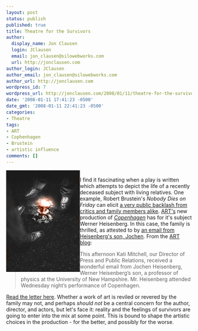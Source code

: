 ```yaml
---
layout: post
status: publish
published: true
title: Theatre for the Survivors
author:
  display_name: Jon Clausen
  login: JClausen
  email: jon_clausen@silowebworks.com
  url: http://jonclausen.com
author_login: JClausen
author_email: jon_clausen@silowebworks.com
author_url: http://jonclausen.com
wordpress_id: 7
wordpress_url: http://jonclausen.com/2008/01/11/theatre-for-the-survivors/
date: '2008-01-11 17:41:23 -0500'
date_gmt: '2008-01-11 22:41:23 -0500'
categories:
- Theatre
tags:
- ART
- Cophenhagen
- Brustein
- artistic influence
comments: []
---
```

<p>
<a href="http://amrep.org/copenhagen/"><img src="/images/2008/01/bomb3-press320.jpg" alt="Still from ART's Copenhagen" align="left"/></a><br />
I find it fascinating when a play is written which attempts to depict the life of a recently deceased subject with living relatives.   One example, Robert Brustein's <cite>Nobody Dies on Friday</cite> can elicit <a href="http://query.nytimes.com/gst/fullpage.html?res=990DE5D61F3DF93AA25757C0A96E958260">a very public backlash from critics and family members alike</a>.  <a href="http://amrep.org">ART's</a> new production of <cite><a href="http://amrep.org/copenhagen/">Copenhagen</a></cite> has for it's subject Werner Heisenberg.  In this case, the family is thrilled, as attested to by <a href="http://amrep.wordpress.com/2008/01/11/an-email-from-heisenbergs-son/#more-298">an email from Heisenberg's son, Jochen</a>.  From the <a href="http://amrep.wordpress.com/">ART blog</a>:</p>
<blockquote><p>
This afternoon Kati Mitchell, our Director of Press and Public Relations, received a wonderful email from Jochen Heisenberg, Werner Heisenberg’s son, a professor of physics at the University of New Hampshire. Mr. Heisenberg attended Wednesday night’s performance of Copenhagen.</p>
</blockquote>
<p><a href="http://amrep.wordpress.com/2008/01/11/an-email-from-heisenbergs-son/">Read the letter here</a>.  Whether a work of art is reviled or revered by the family may not, and perhaps <em>should not</em> be a central concern for the author, director, and actors, but let's face it:  reality and the feelings of survivors are going to enter into the mix at some point.  This is bound to shape the artistic choices in the production - for the better, and possibly for the worse.</p>
